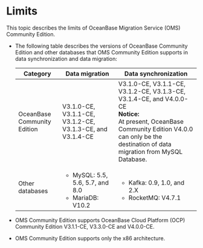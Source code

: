 # Limits

This topic describes the limits of OceanBase Migration Service (OMS) Community Edition.

* The following table describes the versions of OceanBase Community Edition and other databases that OMS Community Edition supports in data synchronization and data migration:

   | Category | Data migration | Data synchronization |
   |---------------|-------------------------------------------------------------------------------------------------------------------------------------------------------------------------------|---------------------------------------------------------------------------------------------------------------------------------------------------------------------------------------------------------------|
   | OceanBase Community Edition | V3.1.0-CE, V3.1.1-CE, V3.1.2-CE, V3.1.3-CE, and V3.1.4-CE | V3.1.0-CE, V3.1.1-CE, V3.1.2-CE, V3.1.3-CE, V3.1.4-CE, and V4.0.0-CE <br>**Notice:**<br>At present, OceanBase Community Edition V4.0.0 can only be the destination of data migration from MySQL Database.   |
   | Other databases | <ul><li> MySQL: 5.5, 5.6, 5.7, and 8.0   <li> MariaDB: V10.2 | <ul><li> Kafka: 0.9, 1.0, and 2.X   <li> RocketMQ: V4.7.1 |

* OMS Community Edition supports OceanBase Cloud Platform (OCP) Community Edition V3.1.1-CE, V3.3.0-CE and V4.0.0-CE.

* OMS Community Edition supports only the x86 architecture.
